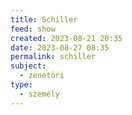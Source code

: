 ```yaml
---
title: Schiller
feed: show
created: 2023-08-21 20:35
date: 2023-08-27 08:35
permalink: schiller
subject:
  - zenetöri
type:
  - személy
---
```


